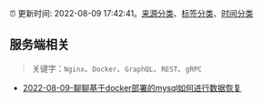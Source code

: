 :alarm_clock: 更新时间: 2022-08-09 17:42:41。[来源分类](../README.md)、[标签分类](../TAGS.md)、[时间分类](../TIMELINE.md)

## 服务端相关


> 关键字：`Nginx`、`Docker`、`GraphQL`、`REST`、`gRPC`



- [2022-08-09-聊聊基于docker部署的mysql如何进行数据恢复](https://toutiao.io/k/fwmn8p8) 